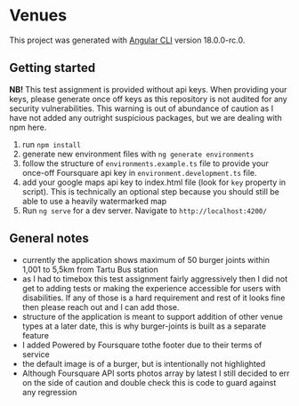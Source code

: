 # Venues

This project was generated with [Angular CLI](https://github.com/angular/angular-cli) version 18.0.0-rc.0.

## Getting started

**NB!** This test assignment is provided without api keys. When providing your keys, please generate once off keys as this repository is not audited for any security vulnerabilities. This warning is out of abundance of caution as I have not added any outright suspicious packages, but we are dealing with npm here.

1. run `npm install`
2. generate new environment files with `ng generate environments`
3. follow the structure of `environments.example.ts` file to provide your once-off Foursquare api key in `environment.development.ts` file.
4. add your google maps api key to index.html file (look for `key` property in script). This is technically an optional step because you should still be able to use a heavily watermarked map
5. Run `ng serve` for a dev server. Navigate to `http://localhost:4200/`

## General notes

- currently the application shows maximum of 50 burger joints within 1,001 to 5,5km from Tartu Bus station
- as I had to timebox this test assignment fairly aggressively then I did not get to adding tests or making the experience accessible for users with disabilities. If any of those is a hard requirement and rest of it looks fine then please reach out and I can add those.
- structure of the application is meant to support addition of other venue types at a later date, this is why burger-joints is built as a separate feature
- I added Powered by Foursquare tothe footer due to their terms of service
- the default image is of a burger, but is intentionally not highlighted
- Although Foursquare API sorts photos array by latest I still decided to err on the side of caution and double check this is code to guard against any regression
